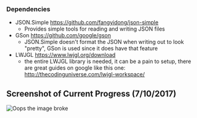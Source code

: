 ### Dependencies
- JSON.Simple https://github.com/fangyidong/json-simple
	- Provides simple tools for reading and writing JSON files
- GSon https://github.com/google/gson
	- JSON.Simple doesn't format the JSON when writing out to look "pretty", GSon is used since it does have that feature
- LWJGL https://www.lwjgl.org/download
	- the entire LWJGL library is needed, it can be a pain to setup, there are great guides on google like this one: http://thecodinguniverse.com/lwjgl-workspace/

## Screenshot of Current Progress (7/10/2017)

![Oops the image broke](https://i.imgur.com/ZKALwWL.jpg "Elara Editor")